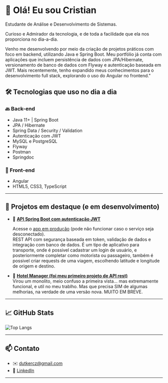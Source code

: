 # 👋 Olá! Eu sou Cristian

Estudante de Análise e Desenvolvimento de Sistemas.

Curioso e Admirador da tecnologia, e de toda a facilidade que ela nos proporciona no dia-a-dia.

Venho me desenvolvendo por meio da criação de projetos práticos com foco em backend, utilizando Java e Spring Boot. Meu portfólio já conta com aplicações que incluem persistência de dados com JPA/Hibernate, versionamento de banco de dados com Flyway e autenticação baseada em JWT.
Mais recentemente, tenho expandido meus conhecimentos para o desenvolvimento full stack, explorando o uso do Angular no frontend."

## 🛠️ Tecnologias que uso no dia a dia

### 🔙 Back-end
- Java 11+ | Spring Boot
- JPA / Hibernate
- Spring Data / Security / Validation
- Autenticação com JWT
- MySQL e PostgreSQL
- Flyway
- Postman
- Springdoc

### 🎨 Front-end
- Angular
- HTML5, CSS3, TypeScript

---

## 📌 Projetos em destaque (e em desenvolvimento)

- 🔐 **[API Spring Boot com autenticação JWT](https://github.com/Dutkercz/Prisma-Mobi)**
  
  Acesse o [app em produção](https://prisma-mobi-production.up.railway.app) (pode não funcionar caso o serviço seja desconectado).    
  REST API com segurança baseada em token, validação de dados e integração com banco de dados.
  É um tipo de aplicativo para transporte, onde é possivel cadastrar um login de usuário, e posteriormente completar como
  motorista ou passageiro, também é possivel criar requests de uma viagem, escolhendo latitude e longitude
  de origem e destino.
  
   

- 🏨 **[Hotel Manager (foi meu primeiro projeto de API rest)](https://github.com/Dutkercz/HotelManager)**  
  Virou um monolito, meio confuso a primeira vista... mas extremamente funcional, e util no meu trablho.
  Mas que precisa SIM de algumas melhorias, na verdade de uma versão nova. MUITO EM BREVE.
  

---

## 📈 GitHub Stats
![Top Langs](https://github-readme-stats.vercel.app/api/top-langs/?username=dutkercz&layout=compact&theme=github_dark)

---

## 📫 Contato

- ✉️ dutkercz@gmail.com
- 💼 [LinkedIn](https://linkedin.com/in/cristiandutkercz)

---
